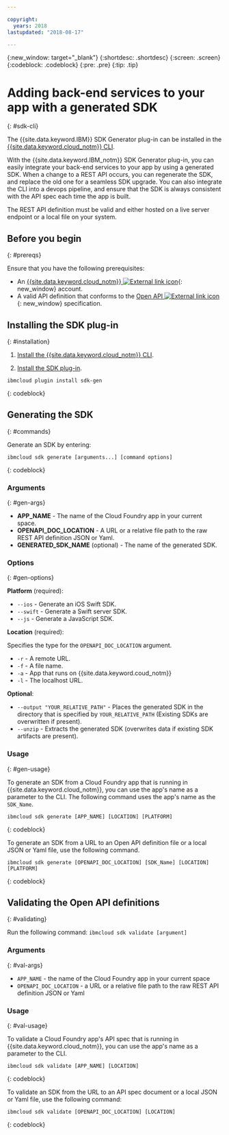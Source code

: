 ```yaml
---

copyright:
  years: 2018
lastupdated: "2018-08-17"

---
```

{:new_window: target="_blank"}
{:shortdesc: .shortdesc}
{:screen: .screen}
{:codeblock: .codeblock}
{:pre: .pre}
{:tip: .tip}

# Adding back-end services to your app with a generated SDK
{: #sdk-cli}

The {{site.data.keyword.IBM}} SDK Generator plug-in can be installed in the [{{site.data.keyword.cloud_notm}} CLI](/docs/cli/reference/bluemix_cli/get_started.html).

With the {{site.data.keyword.IBM_notm}} SDK Generator plug-in, you can easily integrate your back-end services to your app by using a generated SDK. When a change to a REST API occurs, you can regenerate the SDK, and replace the old one for a seamless SDK upgrade. You can also integrate the CLI into a devops pipeline, and ensure that the SDK is always consistent with the API spec each time the app is built.

The REST API definition must be valid and either hosted on a live server endpoint or a local file on your system.

## Before you begin
{: #prereqs}

Ensure that you have the following prerequisites:

* An [{{site.data.keyword.cloud_notm}} ![External link icon](../../icons/launch-glyph.svg "External link icon")](http://bluemix.net){: new_window} account.
* A valid API definition that conforms to the [Open API ![External link icon](../../icons/launch-glyph.svg "External link icon")](https://www.openapis.org/){: new_window} specification.

## Installing the SDK plug-in
{: #installation}

1. [Install the {{site.data.keyword.cloud_notm}} CLI](/docs/cli/reference/bluemix_cli/get_started.html).

2. [Install the SDK plug-in](/docs/cli/sdk/index.html).
  ```
  ibmcloud plugin install sdk-gen
  ```
  {: codeblock}

## Generating the SDK
{: #commands}

Generate an SDK by entering:
```
ibmcloud sdk generate [arguments...] [command options]
```
{: codeblock}

### Arguments
{: #gen-args}

* **APP_NAME** - The name of the Cloud Foundry app in your current space.
* **OPENAPI_DOC_LOCATION** - A URL or a relative file path to the raw REST API definition JSON or Yaml.
* **GENERATED_SDK_NAME** (optional) - The name of the generated SDK.

### Options
{: #gen-options}

**Platform** (required):
  * `--ios` - Generate an iOS Swift SDK.
  * `--swift` - Generate a Swift server SDK.
  * `--js` - Generate a JavaScript SDK.

**Location** (required):

Specifies the type for the `OPENAPI_DOC_LOCATION` argument.

  * `-r` - A remote URL.
  * `-f` - A file name.
  * `-a` - App that runs on {{site.data.keyword.coud_notm}}
  * `-l` - The localhost URL.

**Optional**:
  * `--output "YOUR_RELATIVE_PATH"` - Places the generated SDK in the directory that is specified by `YOUR_RELATIVE_PATH` (Existing SDKs are overwritten if present).
  * `--unzip` - Extracts the generated SDK (overwrites data if existing SDK artifacts are present).

### Usage
{: #gen-usage}

To generate an SDK from a Cloud Foundry app that is running in {{site.data.keyword.cloud_notm}}, you can use the app's name as a parameter to the CLI. The following command uses the app's name as the `SDK_Name`.

```
ibmcloud sdk generate [APP_NAME] [LOCATION] [PLATFORM]
```
{: codeblock}

To generate an SDK from a URL to an Open API definition file or a local JSON or Yaml file, use the following command.

```
ibmcloud sdk generate [OPENAPI_DOC_LOCATION] [SDK_Name] [LOCATION] [PLATFORM]
```
{: codeblock}


## Validating the Open API definitions
{: #validating}

Run the following command: `ibmcloud sdk validate [argument]`

### Arguments
{: #val-args}

* `APP_NAME` - the name of the Cloud Foundry app in your current space
* `OPENAPI_DOC_LOCATION` - a URL or a relative file path to the raw REST API definition JSON or Yaml

### Usage
{: #val-usage}

To validate a Cloud Foundry app's API spec that is running in {{site.data.keyword.cloud_notm}}, you can use the app's name as a parameter to the CLI.
```
ibmcloud sdk validate [APP_NAME] [LOCATION]
```
{: codeblock}

To validate an SDK from the URL to an API spec document or a local JSON or Yaml file, use the following command:
```
ibmcloud sdk validate [OPENAPI_DOC_LOCATION] [LOCATION]
```
{: codeblock}

